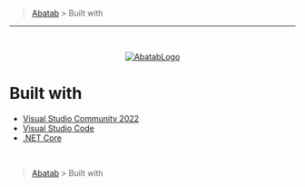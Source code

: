 > [Abatab][AbatabCurrentBranchUrl] > Built with

***

<br>
<div align="center">

  [![AbatabLogo][AbatabLogo]][AbatabCurrentBranchUrl]

</div>

# Built with

* [Visual Studio Community 2022][VS22Url]
* [Visual Studio Code][VSCodeUrl]
* [.NET Core][DotNetCoreUrl]

<br>

> [Abatab][AbatabCurrentBranchUrl] > Built with

<!-- REFERENCE LINKS -->
[AbatabCurrentBranchUrl]: ../../../README.md
[AbatabLogo]: ../../Logos/RepositoryLogo.png
[VS22Url]: https://visualstudio.microsoft.com/vs/
[VSCodeUrl]: https://code.visualstudio.com/?wt.mc_id=DX_841432
[DotNetCoreUrl]: https://dotnet.microsoft.com/download/dotnet-framework

